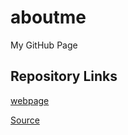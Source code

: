 # aboutme
My GitHub Page

## Repository Links

[webpage](https://karanamvijaykumar.github.io/aboutme/ "Working with aboutme webpage")

[Source](https://github.com/KaranamVijayKumar/aboutme/ "Working with aboutme source")
